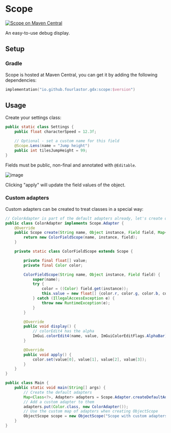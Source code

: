 # Scope

[![Scope on Maven Central](https://img.shields.io/maven-central/v/io.github.fourlastor.gdx/scope?label=scope)](https://search.maven.org/artifact/io.github.fourlastor.gdx/scope)

An easy-to-use debug display.

## Setup

### Gradle

Scope is hosted at Maven Central, you can get it by adding the following dependencies:

```kts
implementation("io.github.fourlastor.gdx:scope:$version")
```

## Usage

Create your settings class:

```java
public static class Settings {
    public float characterSpeed = 12.3f;

    // Optional - set a custom name for this field
    @Scope.Lens(name = "Jump height")
    public int tilesJumpHeight = 99;
}
```

Fields must be public, non-final and annotated with `@Editable`.

![image](https://github.com/fourlastor-alexandria/scope-gdx/assets/1263058/9d90766e-5227-4ab5-859d-764e71fa02c8)

Clicking "apply" will update the field values of the object.

### Custom adapters

Custom adapters can be created to treat classes in a special way:

```java
// ColorAdapter is part of the default adapters already, let's create one that shows also the alpha of the color
public class ColorAdapter implements Scope.Adapter {
    @Override
    public Scope create(String name, Object instance, Field field, Map<Class<?>, Scope.Adapter> adapters) {
        return new ColorFieldScope(name, instance, field);
    }

    private static class ColorFieldScope extends Scope {

        private final float[] value;
        private final Color color;

        ColorFieldScope(String name, Object instance, Field field) {
            super(name);
            try {
                color = ((Color) field.get(instance));
                this.value = new float[] {color.r, color.g, color.b, color.a};
            } catch (IllegalAccessException e) {
                throw new RuntimeException(e);
            }
        }

        @Override
        public void display() {
            // colorEdit4 has the alpha
            ImGui.colorEdit4(name, value, ImGuiColorEditFlags.AlphaBar);
        }

        @Override
        public void apply() {
            color.set(value[0], value[1], value[2], value[3]);
        }
    }
}

public class Main {
    public static void main(String[] args) {
        // Create the default adapters
        Map<Class<?>, Adapter> adapters = Scope.Adapter.createDefaultAdapters();
        // Add a custom adapter to them
        adapters.put(Color.class, new ColorAdapter());
        // Use the custom map of adapters when creating ObjectScope
        ObjectScope scope = new ObjectScope("Scope with custom adapters", settings, adapters);
    }
}
```
